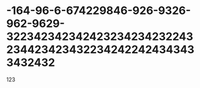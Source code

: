 # -164-96-6-674229846-926-9326-962-9629-3223423423424232342342322432344234234322342422424343433432432
123

